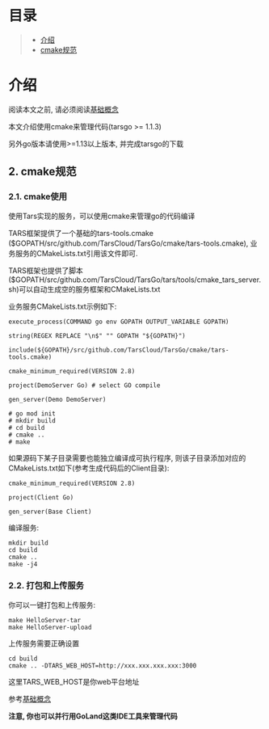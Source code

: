 # 目录
> * [介绍](#main-chapter-1)
> * [cmake规范](#main-chapter-2)

# <span id="main-chapter-1"></span>介绍

阅读本文之前, 请必须阅读[基础概念](../../base/tars-concept.md)

本文介绍使用cmake来管理代码(tarsgo >= 1.1.3)

另外go版本请使用>=1.13以上版本, 并完成tarsgo的下载

## 2. <span id="main-chapter-2"></span> cmake规范

### 2.1. cmake使用

使用Tars实现的服务，可以使用cmake来管理go的代码编译

TARS框架提供了一个基础的tars-tools.cmake ($GOPATH/src/github.com/TarsCloud/TarsGo/cmake/tars-tools.cmake), 业务服务的CMakeLists.txt引用该文件即可.

TARS框架也提供了脚本\($GOPATH/src/github.com/TarsCloud/TarsGo/tars/tools/cmake\_tars\_server.sh\)可以自动生成空的服务框架和CMakeLists.txt

业务服务CMakeLists.txt示例如下:

```
execute_process(COMMAND go env GOPATH OUTPUT_VARIABLE GOPATH)

string(REGEX REPLACE "\n$" "" GOPATH "${GOPATH}")

include(${GOPATH}/src/github.com/TarsCloud/TarsGo/cmake/tars-tools.cmake)

cmake_minimum_required(VERSION 2.8)

project(DemoServer Go) # select GO compile

gen_server(Demo DemoServer)

# go mod init
# mkdir build
# cd build
# cmake ..
# make

```

如果源码下某子目录需要也能独立编译成可执行程序, 则该子目录添加对应的CMakeLists.txt如下(参考生成代码后的Client目录):
```
cmake_minimum_required(VERSION 2.8)

project(Client Go)

gen_server(Base Client)

```

编译服务:
```
mkdir build
cd build 
cmake ..
make -j4
```

### 2.2. 打包和上传服务

你可以一键打包和上传服务:
```
make HelloServer-tar
make HelloServer-upload
```

上传服务需要正确设置
```
cd build
cmake .. -DTARS_WEB_HOST=http://xxx.xxx.xxx.xxx:3000
```

这里TARS_WEB_HOST是你web平台地址

参考[基础概念](../../base/tars-concept.md)

**注意, 你也可以并行用GoLand这类IDE工具来管理代码**
